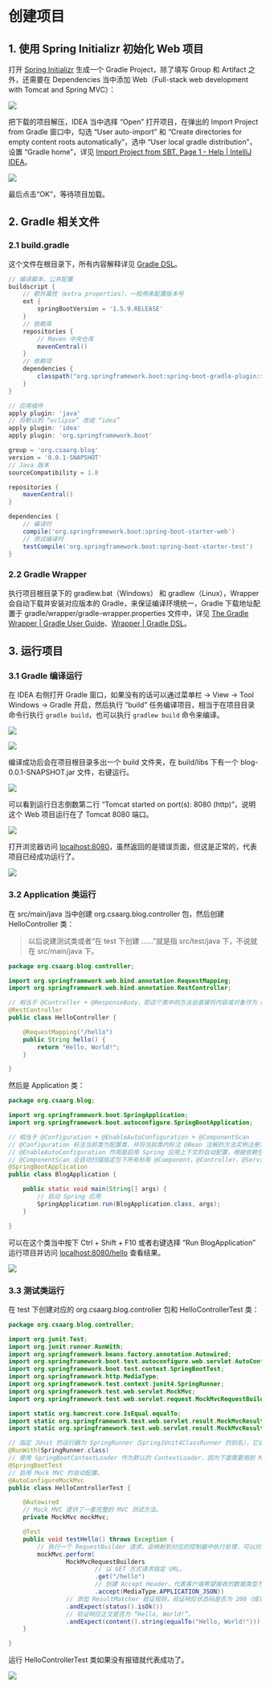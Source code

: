 # 创建项目

## 1. 使用 Spring Initializr 初始化 Web 项目

打开 [Spring Initializr](//start.spring.io/) 生成一个 Gradle Project，除了填写 Group 和 Artifact 之外，还需要在 Dependencies 当中添加 Web（Full-stack web development with Tomcat and Spring MVC）：

![](images/01_1.jpg)

把下载的项目解压，IDEA 当中选择 “Open” 打开项目，在弹出的 Import Project from Gradle 窗口中，勾选 “User auto-import” 和 “Create directories for empty content roots automatically”，选中 “User local gradle distribution”，设置 “Gradle home”，详见 [Import Project from SBT. Page 1 - Help | IntelliJ IDEA](//jetbrains.com/help/idea/import-project-from-sbt-page-1.html)。

![](images/01_2.jpg)

最后点击“OK”，等待项目加载。

## 2. Gradle 相关文件

### 2.1 build.gradle

这个文件在根目录下，所有内容解释详见 [Gradle DSL](//docs.gradle.org/current/dsl/)。

```groovy
// 编译脚本，公共配置
buildscript {
    // 额外属性（extra properties），一般用来配置版本号
    ext {
        springBootVersion = '1.5.9.RELEASE'
    }
    // 依赖库
    repositories {
        // Maven 中央仓库
        mavenCentral()
    }
    // 依赖项
    dependencies {
        classpath("org.springframework.boot:spring-boot-gradle-plugin:${springBootVersion}")
    }
}

// 应用插件
apply plugin: 'java'
// 将默认的 “eclipse” 改成 “idea”
apply plugin: 'idea'
apply plugin: 'org.springframework.boot'

group = 'org.csaarg.blog'
version = '0.0.1-SNAPSHOT'
// Java 版本
sourceCompatibility = 1.8

repositories {
    mavenCentral()
}

dependencies {
    // 编译时
    compile('org.springframework.boot:spring-boot-starter-web')
    // 测试编译时
    testCompile('org.springframework.boot:spring-boot-starter-test')
}
```

### 2.2 Gradle Wrapper

执行项目根目录下的 gradlew.bat（Windows） 和 gradlew（Linux），Wrapper 会自动下载并安装对应版本的 Gradle，来保证编译环境统一，Gradle 下载地址配置于 gradle/wrapper/gradle-wrapper.properties 文件中，详见 [The Gradle Wrapper | Gradle User Guide](//docs.gradle.org/current/userguide/gradle_wrapper.html)、[Wrapper | Gradle DSL](//docs.gradle.org/current/dsl/org.gradle.api.tasks.wrapper.Wrapper.html)。

## 3. 运行项目

### 3.1 Gradle 编译运行

在 IDEA 右侧打开 Gradle 窗口，如果没有的话可以通过菜单栏 -> View -> Tool Windows -> Gradle 开启，然后执行 “build” 任务编译项目，相当于在项目目录命令行执行 `gradle build`，也可以执行 `gradlew build` 命令来编译。

![](images/01_3.jpg)

![](images/01_4.jpg)

编译成功后会在项目根目录多出一个 build 文件夹，在 build/libs 下有一个 blog-0.0.1-SNAPSHOT.jar 文件，右键运行。

![](images/01_5.jpg)

可以看到运行日志倒数第二行 “Tomcat started on port(s): 8080 (http)”，说明这个 Web 项目运行在了 Tomcat 8080 端口。

![](images/01_6.jpg)

打开浏览器访问 [localhost:8080](//localhost:8080)，虽然返回的是错误页面，但这是正常的，代表项目已经成功运行了。

![](images/01_7.jpg)

### 3.2 Application 类运行

在 src/main/java 当中创建 org.csaarg.blog.controller 包，然后创建 HelloController 类：

> 以后说建测试类或者“在 test 下创建 ……”就是指 src/test/java 下，不说就在 src/main/java 下。

```java
package org.csaarg.blog.controller;

import org.springframework.web.bind.annotation.RequestMapping;
import org.springframework.web.bind.annotation.RestController;

// 相当于 @Controller + @ResponseBody，即这个类中的方法会直接将内容或对象作为 HTTP 响应正文返回，视图解析器无效。
@RestController
public class HelloController {

    @RequestMapping("/hello")
    public String hello() {
        return "Hello, World!";
    }

}

```

然后是 Application 类：

```java
package org.csaarg.blog;

import org.springframework.boot.SpringApplication;
import org.springframework.boot.autoconfigure.SpringBootApplication;

// 相当于 @Configuration + @EnableAutoConfiguration + @ComponentScan
// @Configuration 标注当前类为配置类，并将当前类内标注 @Bean 注解的方法实例注册为 Bean；
// @EnableAutoConfiguration 作用是启用 Spring 应用上下文的自动配置，根据依赖包猜测和配置需要的 Bean；
// @ComponentScan 会自动扫描指定包下所有标有 @Component、@Controller、@Service、@Repository 注解的类并注册为 Bean。
@SpringBootApplication
public class BlogApplication {

    public static void main(String[] args) {
        // 启动 Spring 应用
        SpringApplication.run(BlogApplication.class, args);
    }

}
```

可以在这个类当中按下 Ctrl + Shift + F10 或者右键选择 “Run BlogApplication” 运行项目并访问 [localhost:8080/hello](//localhost:8080/hello) 查看结果。

![](images/01_8.jpg)

### 3.3 测试类运行

在 test 下创建对应的 org.csaarg.blog.controller 包和 HelloControllerTest 类：

```java
package org.csaarg.blog.controller;

import org.junit.Test;
import org.junit.runner.RunWith;
import org.springframework.beans.factory.annotation.Autowired;
import org.springframework.boot.test.autoconfigure.web.servlet.AutoConfigureMockMvc;
import org.springframework.boot.test.context.SpringBootTest;
import org.springframework.http.MediaType;
import org.springframework.test.context.junit4.SpringRunner;
import org.springframework.test.web.servlet.MockMvc;
import org.springframework.test.web.servlet.request.MockMvcRequestBuilders;

import static org.hamcrest.core.IsEqual.equalTo;
import static org.springframework.test.web.servlet.result.MockMvcResultMatchers.content;
import static org.springframework.test.web.servlet.result.MockMvcResultMatchers.status;

// 指定 JUnit 的运行器为 SpringRunner（SpringJUnit4ClassRunner 的别名），它会在测试开始时自动创建 Spring 应用上下文，避免手动配置。
@RunWith(SpringRunner.class)
// 使用 SpringBootContextLoader 作为默认的 ContextLoader，因为下面需要用到 MockMvc 类。
@SpringBootTest
// 启用 Mock MVC 的自动配置。
@AutoConfigureMockMvc
public class HelloControllerTest {

    @Autowired
    // Mock MVC 提供了一套完整的 MVC 测试方法。
    private MockMvc mockMvc;

    @Test
    public void testHello() throws Exception {
        // 执行一个 RequestBuilder 请求，会映射到对应的控制器中执行处理，可以对结果进行验证是否正常。
        mockMvc.perform(
                MockMvcRequestBuilders
                        // 以 GET 方式请求指定 URL。
                        .get("/hello")
                        // 创建 Accept Header，代表客户端希望接收的数据类型为 JSON。
                        .accept(MediaType.APPLICATION_JSON))
                // 添加 ResultMatcher 验证规则，验证响应状态码是否为 200（成功）。
                .andExpect(status().isOk())
                // 验证响应正文是否为 “Hello, World!”。
                .andExpect(content().string(equalTo("Hello, World!")));
    }

}
```

运行 HelloControllerTest 类如果没有报错就代表成功了。

![](images/01_9.jpg)
